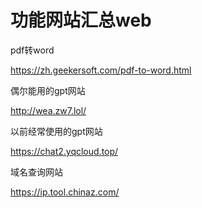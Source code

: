 # 功能网站汇总web

pdf转word

https://zh.geekersoft.com/pdf-to-word.html

偶尔能用的gpt网站

http://wea.zw7.lol/

以前经常使用的gpt网站

https://chat2.yqcloud.top/

域名查询网站

https://ip.tool.chinaz.com/

